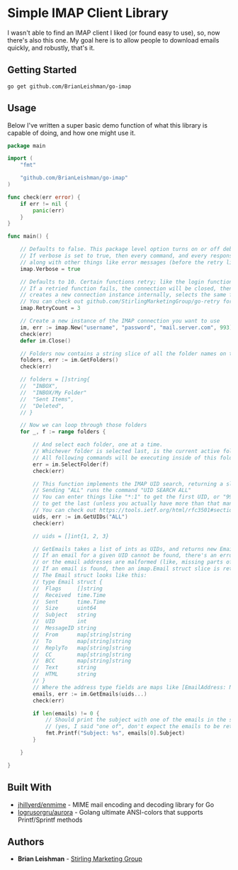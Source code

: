 ﻿# Simple IMAP Client Library

I wasn't able to find an IMAP client I liked (or found easy to use), so, now there's also this one. My goal here is to allow people to download emails quickly, and robustly, that's it.

## Getting Started

```shell
go get github.com/BrianLeishman/go-imap
```

## Usage

Below I've written a super basic demo function of what this library is capable of doing, and how one might use it.

```go
package main

import (
	"fmt"

	"github.com/BrianLeishman/go-imap"
)

func check(err error) {
	if err != nil {
		panic(err)
	}
}

func main() {

	// Defaults to false. This package level option turns on or off debugging output, essentially.
	// If verbose is set to true, then every command, and every response, is printed,
	// along with other things like error messages (before the retry limit is reached)
	imap.Verbose = true

	// Defaults to 10. Certain functions retry; like the login function, and the new connection function.
	// If a retried function fails, the connection will be closed, then the program sleeps for an increasing amount of time,
	// creates a new connection instance internally, selects the same folder, and retries the failed command(s).
	// You can check out github.com/StirlingMarketingGroup/go-retry for the retry implementation being used
	imap.RetryCount = 3

	// Create a new instance of the IMAP connection you want to use
	im, err := imap.New("username", "password", "mail.server.com", 993)
	check(err)
	defer im.Close()

	// Folders now contains a string slice of all the folder names on the connection
	folders, err := im.GetFolders()
	check(err)

	// folders = []string{
	// 	"INBOX",
	// 	"INBOX/My Folder"
	// 	"Sent Items",
	// 	"Deleted",
	// }

	// Now we can loop through those folders
	for _, f := range folders {

		// And select each folder, one at a time.
		// Whichever folder is selected last, is the current active folder.
		// All following commands will be executing inside of this folder
		err = im.SelectFolder(f)
		check(err)

		// This function implements the IMAP UID search, returning a slice of ints
		// Sending "ALL" runs the command "UID SEARCH ALL"
		// You can enter things like "*:1" to get the first UID, or "999999999:*"
		// to get the last (unless you actually have more than that many emails)
		// You can check out https://tools.ietf.org/html/rfc3501#section-6.4.4 for more
		uids, err := im.GetUIDs("ALL")
		check(err)

		// uids = []int{1, 2, 3}

		// GetEmails takes a list of ints as UIDs, and returns new Email objects.
		// If an email for a given UID cannot be found, there's an error parsing its body,
		// or the email addresses are malformed (like, missing parts of the address), then it is skipped
		// If an email is found, then an imap.Email struct slice is returned with the information from the email.
		// The Email struct looks like this:
		// type Email struct {
		// 	Flags     []string
		// 	Received  time.Time
		// 	Sent      time.Time
		// 	Size      uint64
		// 	Subject   string
		// 	UID       int
		// 	MessageID string
		// 	From      map[string]string
		// 	To        map[string]string
		// 	ReplyTo   map[string]string
		// 	CC        map[string]string
		// 	BCC       map[string]string
		// 	Text      string
		// 	HTML      string
		// }
		// Where the address type fields are maps like [EmailAddress: Name, EmailAddress2: Name2]
		emails, err := im.GetEmails(uids...)
		check(err)

		if len(emails) != 0 {
			// Should print the subject with one of the emails in the selected folders!
			// (yes, I said "one of", don't expect the emails to be returned in any particular order)
			fmt.Printf("Subject: %s", emails[0].Subject)
		}

	}

}
```

## Built With

- [jhillyerd/enmime](github.com/jhillyerd/enmime) - MIME mail encoding and decoding library for Go
- [logrusorgru/aurora](github.com/logrusorgru/aurora) - Golang ultimate ANSI-colors that supports Printf/Sprintf methods

## Authors

- **Brian Leishman** - [Stirling Marketing Group](https://github.com/StirlingMarketingGroup)
